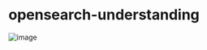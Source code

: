 # opensearch-understanding

![image](https://user-images.githubusercontent.com/14893665/210163231-e2232cdb-4d0a-4b19-8ff2-f546f08dbde1.png)
